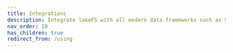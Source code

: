 ```yaml
---
title: Integrations
description: Integrate lakeFS with all modern data frameworks such as Spark, Apache Iceberg, Hive, AWS Athena, Presto, and more.
nav_order: 10
has_children: true
redirect_from: /using
---
```

